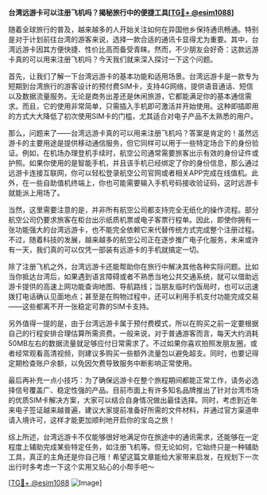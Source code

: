 **台湾远游卡可以注册飞机吗？揭秘旅行中的便捷工具[[TG💪+ @esim1088](https://t.me/s/esim1088)]**

随着全球旅行的普及，越来越多的人开始关注如何在异国他乡保持通讯畅通。特别是对于计划前往台湾的游客来说，选择一款合适的通讯卡显得尤为重要。其中，台湾远游卡因其方便快捷、性价比高而备受青睐。然而，不少朋友会好奇：这款远游卡真的可以用来注册飞机吗？今天我们就来深入探讨一下这个问题。

首先，让我们了解一下台湾远游卡的基本功能和适用场景。台湾远游卡是一款专为短期到台湾旅行的游客设计的预付费SIM卡，支持4G网络，提供语音通话、短信以及数据流量服务。无论是商务出差还是休闲旅游，它都能满足你的基本通信需求。而且，它的使用非常简单，只需插入手机即可激活并开始使用。这种即插即用的方式大大降低了初次使用SIM卡的门槛，尤其适合对电子产品不太熟悉的用户。

那么，问题来了——台湾远游卡真的可以用来注册飞机吗？答案是肯定的！虽然远游卡的主要用途是提供移动通信服务，但它同样可以用于一些特定场合下的身份验证。例如，在机场办理登机手续时，航空公司通常需要旅客出示有效的身份证件或护照。如果你使用的是智能手机，并且该手机已经绑定了你的身份信息，那么通过远游卡连接互联网，你可以轻松登录航空公司官网或者相关APP完成在线值机。此外，在一些自助值机终端上，你也可能需要输入手机号码接收验证码，这时远游卡就能派上用场了。

当然，这里需要注意的是，并非所有航空公司都支持完全无纸化的操作流程。部分航空公司仍要求旅客在柜台出示纸质机票或电子客票行程单。因此，即使你拥有一张功能强大的台湾远游卡，也不能完全依赖它来代替传统方式完成整个注册过程。不过，随着科技的发展，越来越多的航空公司正在逐步推广电子化服务，未来或许有一天，我们真的可以仅凭一部装有远游卡的手机就搞定一切。

除了注册飞机之外，台湾远游卡还能帮助你在旅行中解决其他各种实际问题。比如当你抵达台湾后，如果遇到语言障碍或者不熟悉当地公共交通系统，就可以借助远游卡提供的高速上网功能查询地图、导航路线；当朋友临时约饭局时，也可以迅速拨打电话确认见面地点；甚至是在购物过程中，还可以利用手机支付功能完成交易——这些都离不开一张稳定可靠的SIM卡支持。

另外值得一提的是，由于台湾远游卡属于预付费模式，所以在购买之前一定要根据自己的行程安排合理估算所需资费。一般来说，对于普通游客而言，每天大约消耗50MB左右的数据流量就足够应付日常需求了。不过如果你喜欢拍照发朋友圈，或者经常观看高清视频，则建议多购买一些额外流量包以避免超支。同时，也要记得定期检查账户余额，以免因欠费导致服务中断影响正常使用。

最后再补充一点小技巧：为了确保远游卡在整个旅程期间都能正常工作，请务必选择信号覆盖广、稳定性强的产品。目前市面上有许多知名品牌推出了针对台湾市场的优质SIM卡解决方案，大家可以结合自身情况做出最佳选择。同时，考虑到近年来电子签证越来越普遍，建议大家提前准备好所需的文件材料，并通过官方渠道申请入境许可，这样才能更加顺利地开启你的宝岛之旅！

综上所述，台湾远游卡不仅能够很好地满足你在旅途中的通讯需求，还能够在一定程度上辅助完成某些特定任务，如注册飞机等。但无论如何，它始终只是一种辅助工具，真正的主角还是你自己哦！希望这篇文章能给大家带来启发，在规划下一次出行时多考虑一下这个实用又贴心的小帮手吧～

[[TG💪+ @esim1088](https://t.me/s/esim1088) ![Image](https://i.postimg.cc/4NQfJmqS/Snipaste-2025-05-13-00-14-12.png)]